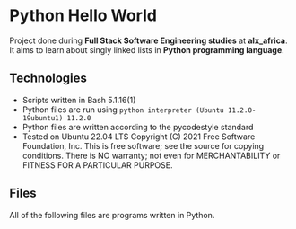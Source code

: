 # Python Hello World
Project done during **Full Stack Software Engineering studies** at **alx_africa**. It aims to learn about singly linked lists in **Python programming language**.

## Technologies
* Scripts written in Bash 5.1.16(1)
* Python files are run using `python interpreter (Ubuntu 11.2.0-19ubuntu1) 11.2.0`
* Python files are written according to the pycodestyle standard
* Tested on Ubuntu 22.04 LTS
Copyright (C) 2021 Free Software Foundation, Inc.
This is free software; see the source for copying conditions.  There is NO
warranty; not even for MERCHANTABILITY or FITNESS FOR A PARTICULAR PURPOSE.


## Files
All of the following files are programs written in Python.
